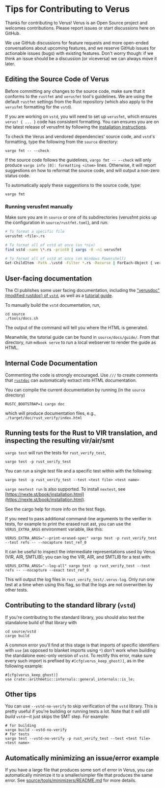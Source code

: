 # Tips for Contributing to Verus

Thanks for contributing to Verus!  Verus is an Open Source project and welcomes
contributions.  Please report issues or start discussions here on GitHub.

We use GitHub discussions for feature requests and more open-ended conversations about
upcoming features, and we reserve GitHub issues for actionable issues (bugs) with
existing features. Don't worry though: if we think an issue should be a discussion (or
viceversa) we can always move it later.

## Editing the Source Code of Verus

Before committing any changes to the source code,
make sure that it conforms to the `rustfmt` and `verusfmt` tool's guidelines.
We are using the default `rustfmt` settings from the Rust repository
(which also apply to the `verusfmt` formatting for the `vstd`).

If you are working on `vstd`, you will need to set up `verusfmt`, which ensures
`verus! { ... }` code has consistent formatting. You can ensures you are on the latest release of verusfmt
by following the [installation instructions](https://github.com/verus-lang/verusfmt/blob/main/README.md#installing-and-using-verusfmt).

To check the Verus and vendored dependencies' source code, and `vstd`'s formatting,
type the following from the `source` directory:

```
vargo fmt -- --check
```

If the source code follows the guidelines, `vargo fmt -- --check` will only produce
`vargo info [0]: formatting <item>` lines.
Otherwise, it will report suggestions on how to reformat the source code, and will
output a non-zero status code.

To automatically apply these suggestions to the source code, type:

```
vargo fmt
```

### Running verusfmt manually

Make sure you are in `source` or one of its subdirectories
(verusfmt picks up the configuration in `source/rustfmt.toml`), and run:

```sh
# To format a specific file
verusfmt <file>.rs

# To format all of vstd at once (on *nix)
find vstd -name \*.rs -print0 | xargs -0 -n1 verusfmt

# To format all of vstd at once (on Windows Powershell)
Get-ChildItem -Path .\vstd -Filter *.rs -Recurse | ForEach-Object { verusfmt $_.FullName }
```

## User-facing documentation

The CI publishes some user facing documentation, including the ["verusdoc" (modified rustdoc) of `vstd`](https://verus-lang.github.io/verus/verusdoc/vstd/), as well as a [tutorial guide](https://verus-lang.github.io/verus/guide/).

To manually build the `vstd` documentation, run,

```
cd source
./tools/docs.sh
```

The output of the command will tell you where the HTML is generated.

Meanwhile, the tutorial guide can be found in `source/docs/guide/`. From that directory, run `mdbook serve` to run a local webserver to render the guide as HTML.

## Internal Code Documentation

Commenting the code is strongly encouraged.  Use `///` to create comments
that [`rustdoc`](https://doc.rust-lang.org/rustdoc/what-is-rustdoc.html) can
automatically extract into HTML documentation.

You can compile the current documentation by running (in the `source` directory)
```
RUSTC_BOOTSTRAP=1 cargo doc 
```
which will produce documentation files, e.g., `./target/doc/rust_verify/index.html`

## Running tests for the Rust to VIR translation, and inspecting the resulting vir/air/smt

`vargo test` will run the tests for `rust_verify_test`,

```
vargo test -p rust_verify_test
```

You can run a single test file and a specific test within with the following:

```
vargo test -p rust_verify_test --test <test file> <test name>
```

`vargo nextest run` is also supported. To install `nextest`, see [https://nexte.st/book/installation.html](https://nexte.st/book/installation.html).

See the cargo help for more info on the test flags.

If you need to pass additional command-line arguments to the verifier in tests, for example to print the
erased rust ast, you can use the `VERUS_EXTRA_ARGS` environment variable, like this:

```
VERUS_EXTRA_ARGS="--print-erased-spec" vargo test -p rust_verify_test --test refs -- --nocapture test_ref_0
```

It can be useful to inspect the intermediate representations used by Verus (VIR, AIR, SMTLIB);
you can log the VIR, AIR, and SMTLIB for a test with:

```
VERUS_EXTRA_ARGS="--log-all" vargo test -p rust_verify_test --test refs -- --nocapture --exact test_ref_0
```

This will output the log files in `rust_verify_test/.verus-log`. Only run one test at
a time when using this flag, so that the logs are not overwritten by other tests.

## Contributing to the standard library (`vstd`)

If you're contributing to the standard library, you should also test the
standalone build of that library with
```
cd source/vstd
cargo build
```

A common error you'll find at this stage is that imports of specific
identifiers with `use` (as opposed to blanket imports using `*`) don't work
when building the standalone exec-only version of `vstd`. To rectify this error,
make sure every such import is prefixed by `#[cfg(verus_keep_ghost)]`, as
in the following example:
```
#[cfg(verus_keep_ghost)]
use crate::arithmetic::internals::general_internals::is_le;
```

## Other tips

You can use `--vstd-no-verify` to skip verification of the `vstd` library. This is pretty useful if you're building or running tests a lot. Note that it will still _build_ `vstd`—it just skips the SMT step. For example:

```
# for building
vargo build --vstd-no-verify
# for tests
vargo test --vstd-no-verify -p rust_verify_test --test <test file> <test name>
```

## Automatically minimizing an issue/error example

If you have a large file that produces some sort of error in Verus, you can automatically minimize it to a smaller/simpler file that produces the same error. See [source/tools/minimizers/README.md](./source/tools/minimizers/README.md) for more details.
